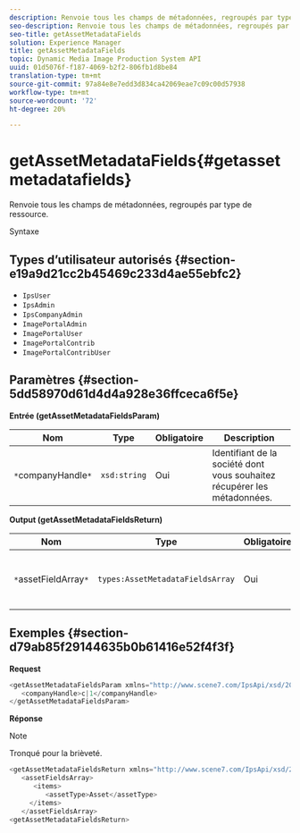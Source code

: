 ```yaml
---
description: Renvoie tous les champs de métadonnées, regroupés par type de ressource.
seo-description: Renvoie tous les champs de métadonnées, regroupés par type de ressource.
seo-title: getAssetMetadataFields
solution: Experience Manager
title: getAssetMetadataFields
topic: Dynamic Media Image Production System API
uuid: 01d5076f-f187-4069-b2f2-806fb1d8be84
translation-type: tm+mt
source-git-commit: 97a84e8e7edd3d834ca42069eae7c09c00d57938
workflow-type: tm+mt
source-wordcount: '72'
ht-degree: 20%

---
```



# getAssetMetadataFields{#getassetmetadatafields}

Renvoie tous les champs de métadonnées, regroupés par type de ressource.

Syntaxe

## Types d’utilisateur autorisés {#section-e19a9d21cc2b45469c233d4ae55ebfc2}

* `IpsUser`
* `IpsAdmin`
* `IpsCompanyAdmin`
* `ImagePortalAdmin`
* `ImagePortalUser`
* `ImagePortalContrib`
* `ImagePortalContribUser`

## Paramètres {#section-5dd58970d61d4d4a928e36ffceca6f5e}

**Entrée (getAssetMetadataFieldsParam)**

| Nom | Type | Obligatoire | Description |
|---|---|---|---|
| `*`companyHandle`*` | `xsd:string` | Oui | Identifiant de la société dont vous souhaitez récupérer les métadonnées. |

**Output (getAssetMetadataFieldsReturn)**

| Nom | Type | Obligatoire | Description |
|---|---|---|---|
| `*`assetFieldArray`*` | `types:AssetMetadataFieldsArray` | Oui | Tableau des champs de métadonnées, par type de ressource. |

## Exemples {#section-d79ab85f29144635b0b61416e52f4f3f}

**Request**

```java
<getAssetMetadataFieldsParam xmlns="http://www.scene7.com/IpsApi/xsd/2009-07-31">
   <companyHandle>c|1</companyHandle>
</getAssetMetadataFieldsParam>
```

**Réponse**

>[!NOTE]
>
>Tronqué pour la brièveté.

```java
<getAssetMetadataFieldsReturn xmlns="http://www.scene7.com/IpsApi/xsd/2009-07-31">
   <assetFieldsArray>
      <items>
         <assetType>Asset</assetType>
     </items>
   </assetFieldsArray>
<getAssetMetadataFieldsReturn>
```

